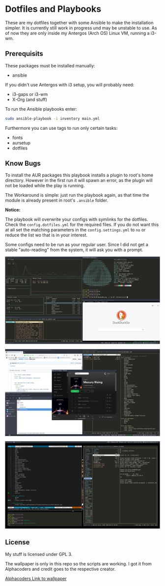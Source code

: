 # Dotfiles and Playbooks #

These are my dotfiles together with some Ansible to make the installation
simpler. It is currently still work in progress und may be unstable to use. As
of now they are only inside my Antergos (Arch OS) Linux VM, running a i3-wm.

## Prerequisits ##

These packages must be installed manually:

- ansible

If you didn't use Antergos with i3 setup, you will probably need:

- i3-gaps or i3-wm
- X-Org (and stuff)

To run the Ansible playbooks enter:

```bash
sudo ansible-playbook -i inventory main.yml
```

Furthermore you can use tags to run only certain tasks:

- fonts
- aursetup
- dotfiles

## Know Bugs ##

To install the AUR packages this playbook installs a plugin to root's home
directory. However in the first run it will spawn an error, as the plugin will
not be loaded while the play is running.

The Workaround is simple: just run the playbook again, as that time the module
is already present in root's `.ansible` folder.

**Notice:**

The playbook will overwrite your configs with symlinks for the dotfiles. Check
the `config.dotfiles.yml` for the required files. If you do not want this at all
 set the matching parameters in the `config.settings.yml` to `no` or reduce the
 list wo that is in your interest.

Some configs need to be run as your regular user. Since I did not get a stable
"auto-reading" from the system, it will ask you with a prompt.

![Preview Terminals](screenshot1.png)

![Preview UI](screenshot2.png)

![Coding is fun](screenshot3.png)

## License ##

My stuff is licensed under GPL 3.

The wallpaper is only in this repo so the scripts are working. I got it from
Alphacoders and credit goes to the respective creator.

[Alphacoders Link to wallpaper](https://wall.alphacoders.com/big.php?i=1010054)
